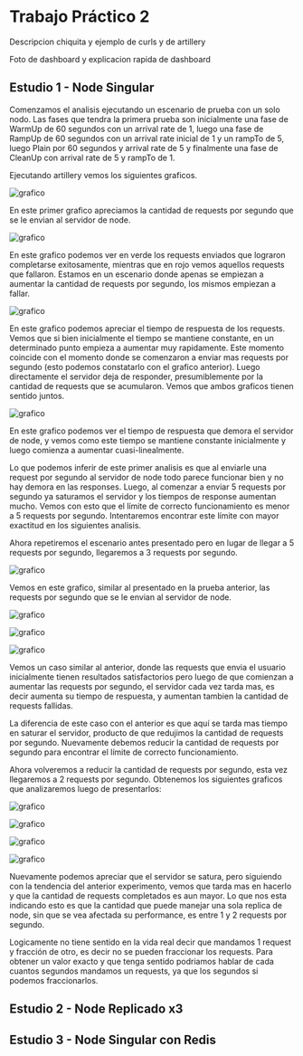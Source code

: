 # Trabajo Práctico 2

Descripcion chiquita y ejemplo de curls y de artillery

Foto de dashboard y explicacion rapida de dashboard

## Estudio 1 - Node Singular

Comenzamos el analisis ejecutando un escenario de prueba con un solo nodo. Las fases que tendra la primera prueba son inicialmente una fase de WarmUp de 60 segundos con un arrival rate de 1, luego una fase de RampUp de 60 segundos con un arrival rate inicial de 1 y un rampTo de 5, luego Plain por 60 segundos y arrival rate de 5 y finalmente una fase de CleanUp con arrival rate de 5 y rampTo de 1.

Ejecutando artillery vemos los siguientes graficos.

![grafico](img/1node-prueba1-requests.png)

En este primer grafico apreciamos la cantidad de requests por segundo que se le envian al servidor de node.

![grafico](img/1node-prueba1-users.png)

En este grafico podemos ver en verde los requests enviados que lograron completarse exitosamente, mientras que en rojo vemos aquellos requests que fallaron. Estamos en un escenario donde apenas se empiezan a aumentar la cantidad de requests por segundo, los mismos empiezan a fallar.

![grafico](img/1node-prueba1-response.png)

En este grafico podemos apreciar el tiempo de respuesta de los requests. Vemos que si bien inicialmente el tiempo se mantiene constante, en un determinado punto empieza a aumentar muy rapidamente. Este momento coincide con el momento donde se comenzaron a enviar mas requests por segundo (esto podemos constatarlo con el grafico anterior). Luego directamente el servidor deja de responder, presumiblemente por la cantidad de requests que se acumularon. Vemos que ambos graficos tienen sentido juntos.

![grafico](img/1node-prueba1-server.png)

En este grafico podemos ver el tiempo de respuesta que demora el servidor de node, y vemos como este tiempo se mantiene constante inicialmente y luego comienza a aumentar cuasi-linealmente.

Lo que podemos inferir de este primer analisis es que al enviarle una request por segundo al servidor de node todo parece funcionar bien y no hay demora en las responses. Luego, al comenzar a enviar 5 requests por segundo ya saturamos el servidor y los tiempos de response aumentan mucho. Vemos con esto que el límite de correcto funcionamiento es menor a 5 requests por segundo. Intentaremos encontrar este límite con mayor exactitud en los siguientes analisis.


Ahora repetiremos el escenario antes presentado pero en lugar de llegar a 5 requests por segundo, llegaremos a 3 requests por segundo.

![grafico](img/1node-prueba2-requests.png)

Vemos en este grafico, similar al presentado en la prueba anterior, las requests por segundo que se le envian al servidor de node.

![grafico](img/1node-prueba2-users.png)

![grafico](img/1node-prueba2-response.png)

![grafico](img/1node-prueba2-server.png)

Vemos un caso similar al anterior, donde las requests que envia el usuario inicialmente tienen resultados satisfactorios pero luego de que comienzan a aumentar las requests por segundo, el servidor cada vez tarda mas, es decir aumenta su tiempo de respuesta, y aumentan tambien la cantidad de requests fallidas.

La diferencia de este caso con el anterior es que aquí se tarda mas tiempo en saturar el servidor, producto de que redujimos la cantidad de requests por segundo. Nuevamente debemos reducir la cantidad de requests por segundo para encontrar el límite de correcto funcionamiento.

Ahora volveremos a reducir la cantidad de requests por segundo, esta vez llegaremos a 2 requests por segundo. Obtenemos los siguientes graficos que analizaremos luego de presentarlos:

![grafico](img/1node-prueba3-requests.png)

![grafico](img/1node-prueba3-users.png)

![grafico](img/1node-prueba3-response.png)

![grafico](img/1node-prueba3-server.png)

Nuevamente podemos apreciar que el servidor se satura, pero siguiendo con la tendencia del anterior experimento, vemos que tarda mas en hacerlo y que la cantidad de requests completados es aun mayor. Lo que nos esta indicando esto es que la cantidad que puede manejar una sola replica de node, sin que se vea afectada su performance, es entre 1 y 2 requests por segundo. 

Logicamente no tiene sentido en la vida real decir que mandamos 1 request y fracción de otro, es decir no se pueden fraccionar los requests. Para obtener un valor exacto y que tenga sentido podriamos hablar de cada cuantos segundos mandamos un requests, ya que los segundos si podemos fraccionarlos.


## Estudio 2 - Node Replicado x3

## Estudio 3 - Node Singular con Redis
